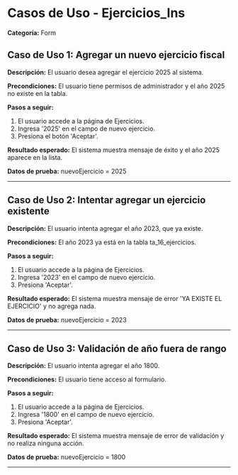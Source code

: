 # Casos de Uso - Ejercicios_Ins

**Categoría:** Form

## Caso de Uso 1: Agregar un nuevo ejercicio fiscal

**Descripción:** El usuario desea agregar el ejercicio 2025 al sistema.

**Precondiciones:**
El usuario tiene permisos de administrador y el año 2025 no existe en la tabla.

**Pasos a seguir:**
1. El usuario accede a la página de Ejercicios.
2. Ingresa '2025' en el campo de nuevo ejercicio.
3. Presiona el botón 'Aceptar'.

**Resultado esperado:**
El sistema muestra mensaje de éxito y el año 2025 aparece en la lista.

**Datos de prueba:**
nuevoEjercicio = 2025

---

## Caso de Uso 2: Intentar agregar un ejercicio existente

**Descripción:** El usuario intenta agregar el año 2023, que ya existe.

**Precondiciones:**
El año 2023 ya está en la tabla ta_16_ejercicios.

**Pasos a seguir:**
1. El usuario accede a la página de Ejercicios.
2. Ingresa '2023' en el campo de nuevo ejercicio.
3. Presiona 'Aceptar'.

**Resultado esperado:**
El sistema muestra mensaje de error 'YA EXISTE EL EJERCICIO' y no agrega nada.

**Datos de prueba:**
nuevoEjercicio = 2023

---

## Caso de Uso 3: Validación de año fuera de rango

**Descripción:** El usuario intenta agregar el año 1800.

**Precondiciones:**
El usuario tiene acceso al formulario.

**Pasos a seguir:**
1. El usuario accede a la página de Ejercicios.
2. Ingresa '1800' en el campo de nuevo ejercicio.
3. Presiona 'Aceptar'.

**Resultado esperado:**
El sistema muestra mensaje de error de validación y no realiza ninguna acción.

**Datos de prueba:**
nuevoEjercicio = 1800

---

